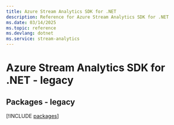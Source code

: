 ```yaml
---
title: Azure Stream Analytics SDK for .NET
description: Reference for Azure Stream Analytics SDK for .NET
ms.date: 03/14/2025
ms.topic: reference
ms.devlang: dotnet
ms.service: stream-analytics
---
```

# Azure Stream Analytics SDK for .NET - legacy
## Packages - legacy
[!INCLUDE [packages](stream-analytics-index.md)]